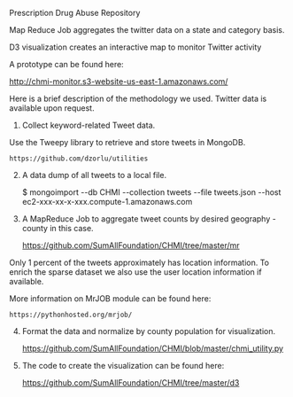 Prescription Drug Abuse Repository



Map Reduce Job aggregates the twitter data on a state and category basis.

D3 visualization creates an interactive map to monitor Twitter activity

A prototype can be found here:

http://chmi-monitor.s3-website-us-east-1.amazonaws.com/

Here is a brief description of the methodology  we used. Twitter data is available upon request. 


1)	Collect keyword-related Tweet data. 

Use the Tweepy library to retrieve and store tweets in MongoDB. 

	https://github.com/dzorlu/utilities

2)	A data dump of all tweets to a local file.

	$ mongoimport --db CHMI --collection tweets --file tweets.json --host ec2-xxx-xx-x-xxx.compute-1.amazonaws.com

3)	A MapReduce Job to aggregate tweet counts by desired geography - county in this case. 

	https://github.com/SumAllFoundation/CHMI/tree/master/mr

Only 1 percent of the tweets approximately has location information. To enrich the sparse dataset we also use the user location information if available. 

More information on MrJOB module can be found here:

	https://pythonhosted.org/mrjob/

4)	Format the data and normalize by county population for visualization.

	https://github.com/SumAllFoundation/CHMI/blob/master/chmi_utility.py

5)	The code to create the visualization can be found here:

	https://github.com/SumAllFoundation/CHMI/tree/master/d3 


